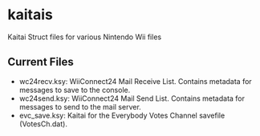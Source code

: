 # kaitais
Kaitai Struct files for various Nintendo Wii files

## Current Files
- wc24recv.ksy: WiiConnect24 Mail Receive List. Contains metadata for messages to save to the console.
- wc24send.ksy: WiiConnect24 Mail Send List. Contains metadata for messages to send to the mail server.
- evc_save.ksy: Kaitai for the Everybody Votes Channel savefile (VotesCh.dat).
